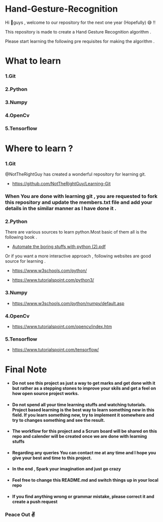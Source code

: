 # Hand-Gesture-Recognition
Hi 👋guys , welcome to our repository for the next one year (Hopefully) 😅 !! 

This repository is made to create a Hand Gesture Recognition algorithm .

Please start learning the following pre requisites for making the algorithm .

# What to learn 

### 1.Git

### 2.Python

### 3.Numpy

### 4.OpenCv

### 5.Tensorflow


# Where to learn ? 		

### 1.Git 

  @NotTheRightGuy has created a wonderful repository for learning git.
  - https://github.com/NotTheRightGuy/Learning-Git
### When You are done with learning git , you are requested to fork this repository and update the members.txt file and add your details in the similar manner as I have done it .
### 2.Python 

  There are various sources to learn python.Most basic of them all is the following book .
  
  - [Automate the boring stuffs with python (2).pdf](https://github.com/devvrat324/Hand-Gesture-Recognition/files/9740959/Automate.the.boring.stuffs.with.python.2.pdf)
  
  Or if you want a more interactive approach , following websites are good source for learning .
  
  - https://www.w3schools.com/python/
  
  - https://www.tutorialspoint.com/python3/

### 3.Numpy
  - https://www.w3schools.com/python/numpy/default.asp

### 4.OpenCv
 - https://www.tutorialspoint.com/opencv/index.htm

### 5.Tensorflow
 - https://www.tutorialspoint.com/tensorflow/
 
# Final Note 
 - #### Do not see this project as just a way to get marks and get done with it but rather as a stepping stones to improve your skils and get a feel on how open source project works.

 - #### Do not spend all your time learning stuffs and watching tutorials. Project based learning is the best way to learn something new in this field. If you learn something new, try to implement it somewhere and try to changes something and see the result.

 - #### The workflow for this project and a Scrum board will be shared on this repo and calender will be created once we are done with learning stuffs

 - #### Regarding any queries You can contact me at any time and I hope you give your best and time to this project.

 - #### In the end , Spark your imagination and just go crazy

 - #### Feel free to change this README.md and switch things up in your local repo

 - #### If you find anything wrong or grammar mistake, please correct it and create a push request
 
### Peace Out ✌
